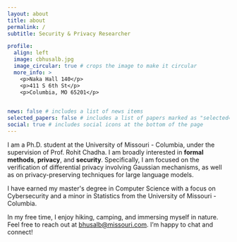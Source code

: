 ```yaml
---
layout: about
title: about
permalink: /
subtitle: Security & Privacy Researcher

profile:
  align: left
  image: cbhusalb.jpg
  image_circular: true # crops the image to make it circular
  more_info: >
    <p>Naka Hall 140</p>
    <p>411 S 6th St</p>
    <p>Columbia, MO 65201</p>
  

news: false # includes a list of news items
selected_papers: false # includes a list of papers marked as "selected={true}"
social: true # includes social icons at the bottom of the page
---
```



I am a Ph.D. student at the University of Missouri - Columbia, under the supervision of Prof. Rohit Chadha. I am broadly interested in **formal methods**, **privacy**, and **security**. Specifically, I am focused on the verification of differential privacy involving Gaussian mechanisms, as well as on privacy-preserving techniques for large language models.

I have earned my master's degree in Computer Science with a focus on Cybersecurity and a minor in Statistics from the University of Missouri - Columbia.

In my free time, I enjoy hiking, camping, and immersing myself in nature. Feel free to reach out at bhusalb@missouri.com. I’m happy to chat and connect!



